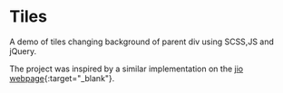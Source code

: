 # Tiles
A demo of tiles changing background of parent div using SCSS,JS and jQuery.

The project was inspired by a similar implementation on the [jio webpage](https://www.jio.com/#grid-lines){:target="_blank"}.
